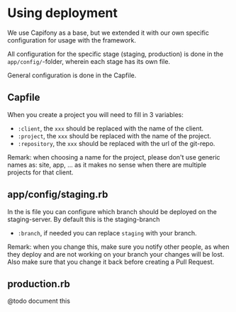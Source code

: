 # Using deployment

We use Capifony as a base, but we extended it with our own specific 
configuration for usage with the framework.

All configuration for the specific stage (staging, production) is done in the 
`app/config/`-folder, wherein each stage has its own file.

General configuration is done in the Capfile.

## Capfile

When you create a project you will need to fill in 3 variables:

* `:client`, the `xxx` should be replaced with the name of the client.
* `:project`, the `xxx` should be replaced with the name of the project.
* `:repository`, the `xxx` should be replaced with the url of the git-repo.

Remark: when choosing a name for the project, please don't use generic names 
as: site, app, ... as it makes no sense when there are multiple projects for 
that client.

## app/config/staging.rb

In the is file you can configure which branch should be deployed on the 
staging-server. By default this is the staging-branch

* `:branch`, if needed you can replace `staging` with your branch.

Remark: when you change this, make sure you notify other people, as when they
deploy and are not working on your branch your changes will be lost. Also make 
sure that you change it back before creating a Pull Request.

## production.rb

@todo document this
